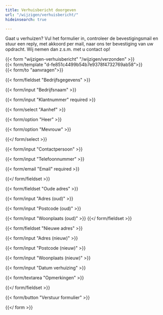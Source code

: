 ```yaml
---
title: Verhuisbericht doorgeven
url: "/wijzigen/verhuisbericht/"
hideinsearch: true

---
```

Gaat u verhuizen? Vul het formulier in, controleer de bevestigingsmail en stuur een reply, met akkoord per mail, naar ons ter bevestiging van uw opdracht. Wij nemen dan z.s.m. met u contact op!

{{< form "wijzigen-verhuisbericht" "/wijzigen/verzonden" >}}  
{{< form/template "d-fe851c4499b54b7e9378f4732769ab58">}}  
{{< form/to "aanvragen">}}

{{< form/fieldset "Bedrijfsgegevens" >}}

{{< form/input "Bedrijfsnaam" >}}

{{< form/input "Klantnummer" required >}}

{{< form/select "Aanhef" >}}

{{< form/option "Heer" >}}

{{< form/option "Mevrouw" >}}

{{</ form/select >}}

{{< form/input "Contactpersoon" >}}

{{< form/input "Telefoonnummer" >}}

{{< form/email "Email" required >}}

{{</ form/fieldset >}}

{{< form/fieldset "Oude adres" >}}

{{< form/input "Adres (oud)" >}}

{{< form/input "Postcode (oud)" >}}

{{< form/input "Woonplaats (oud)" >}}
{{</ form/fieldset >}}

{{< form/fieldset "Nieuwe adres" >}}

{{< form/input "Adres (nieuw)" >}}

{{< form/input "Postcode (nieuw)" >}}

{{< form/input "Woonplaats (nieuw)" >}}

{{< form/input "Datum verhuizing" >}}

{{< form/textarea "Opmerkingen" >}}

{{</ form/fieldset >}}

{{< form/button "Verstuur formulier" >}}

{{</ form >}}